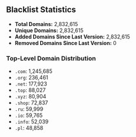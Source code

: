 ## Blacklist Statistics

- **Total Domains:** 2,832,615
- **Unique Domains:** 2,832,615
- **Added Domains Since Last Version:** 2,832,615
- **Removed Domains Since Last Version:** 0

### Top-Level Domain Distribution

-  `.com`: 1,245,685
-  `.org`: 236,461
-  `.net`: 177,923
-  `.top`: 88,027
-  `.xyz`: 80,904
-  `.shop`: 72,837
-  `.ru`: 59,999
-  `.io`: 59,765
-  `.info`: 52,039
-  `.pl`: 48,858
